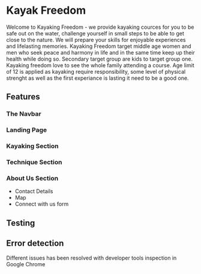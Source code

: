 # Kayak Freedom

Welcome to Kayaking Freedom - we provide kayaking cources for you to be safe out on the water, challenge yourself in small steps to be able to get close to the nature. We will prepare your skills for enjoyable experiences and lifelasting memories. Kayaking Freedom target middle age women and men who seek peace and harmony in life and in the same time keep up their health while doing so. Secondary target group are kids to target group one. Kayaking freedom love to see the whole family attending a course. Age limit of 12 is applied as kayaking require responsibility, some level of physical strenght as well as the first experiance is lasting it need to be a good one.


## Features

### The Navbar

### Landing Page

### Kayaking Section

### Technique Section

### About Us Section
- Contact Details
-  Map
-  Connect with us form

## Testing

###

## Error detection

Different issues has been resolved with developer tools inspection in Google Chrome
